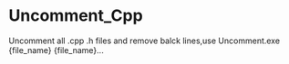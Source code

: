 # Uncomment_Cpp
Uncomment all .cpp .h files and remove balck lines,use Uncomment.exe {file_name} {file_name}...
